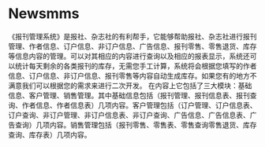 # Newsmms
 《报刊管理系统》是报社、杂志社的有利帮手，它能够帮助报社、杂志社进行报刊管理、作者信息、订户信息、非订户信息、广告信息、报刊零售、零售退货、库存等信息内容的管理。可以对其相应的内容进行查询以及相应的报表显示，系统还可以统计每天剩余的各类报刊的库存，无需您手工计算，系统将会根据您填写的作者信息、订户信息、非订户信息、报刊零售等内容自动生成库存。如果您有的地方不满意我们可以根据您的需求来进行二次开发。     在内容上它包括了三大模块：基础信息、客户管理、销售管理。其中基础信息包括（报刊管理、报刊信息表、报刊查询、作者信息、作者信息表）几项内容。客户管理包括（订户管理、订户信息表、订户查询、非订户管理、非订户信息表、非订户查询、广告信息、广告信息表、广告查询）几项内容。销售管理包括（报刊零售、零售表、零售查询零售退货、库存查询、库存表）几项内容。
